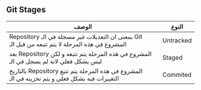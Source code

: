 ## Git Stages
| الوصف | النوع|  
| ----------- | ----------- |  
|Repository بمعنى ان التعديلات غير مسجلة في الـ  Git المشروع في هذه المرحلة لا يتم تتبعه من قبل الـ |Untracked|
|بعد Repository المشروع في هذه المرحلة يتم تتبعه و لكن ليس بشكل فعلي لانه لم يسجل في الـ |Staged|
|بالتاريخ Repository المشروع في هذه المرحلة يتم تتبع التغييرات فيه بشكل فعلي و يتم تخزينه في الـ |Commited|
